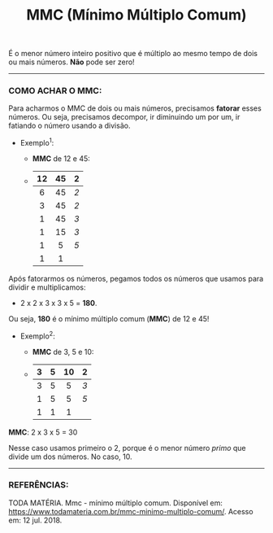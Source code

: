 <h1 align = "center">MMC (Mínimo Múltiplo Comum)</h1>

<br>

É o menor número inteiro positivo que é múltiplo ao mesmo tempo de dois ou mais números. **Não** pode ser zero!

___

### COMO ACHAR O MMC:

Para acharmos o MMC de dois ou mais números, precisamos **fatorar** esses números. Ou seja, precisamos decompor, ir diminuindo um por um, ir fatiando o número usando a divisão.

- Exemplo<sup>1</sup>:

	- **MMC** de 12 e 45:
	
	- 	|  12  |  45  |   2   |
		|:----:|:----:| :---: |
		|  6   |  45  |  *2*  |
		|  3   |  45  |  *2*  |
		|  1   |  45  |  *3*  |
		|  1   |  15  |  *3*  |
		|  1   |   5  |  *5*  |
		|  1   |   1  |

Após fatorarmos os números, pegamos todos os números que usamos para dividir e multiplicamos:

- 2 x 2 x 3 x 3 x 5 = **180**.

Ou seja, **180** é o mínimo múltiplo comum (**MMC**) de 12 e 45!


- Exemplo<sup>2</sup>:

	- **MMC** de 3, 5 e 10:

	- |  3  |  5  |  10  |  2  |
	  |:---:|:---:|:----:| :-: |
	  |  3  |  5  |   5  | *3* |
	  |  1  |  5  |   5  | *5* |
	  |  1  |  1  |   1  |

**MMC**: 2 x 3 x 5 = 30

Nesse caso usamos primeiro o 2, porque é o menor número *primo* que divide um dos números. No caso, 10.

___

### REFERÊNCIAS:

TODA MATÉRIA. Mmc - mínimo múltiplo comum. Disponível em: <https://www.todamateria.com.br/mmc-minimo-multiplo-comum/>. Acesso em: 12 jul. 2018.
